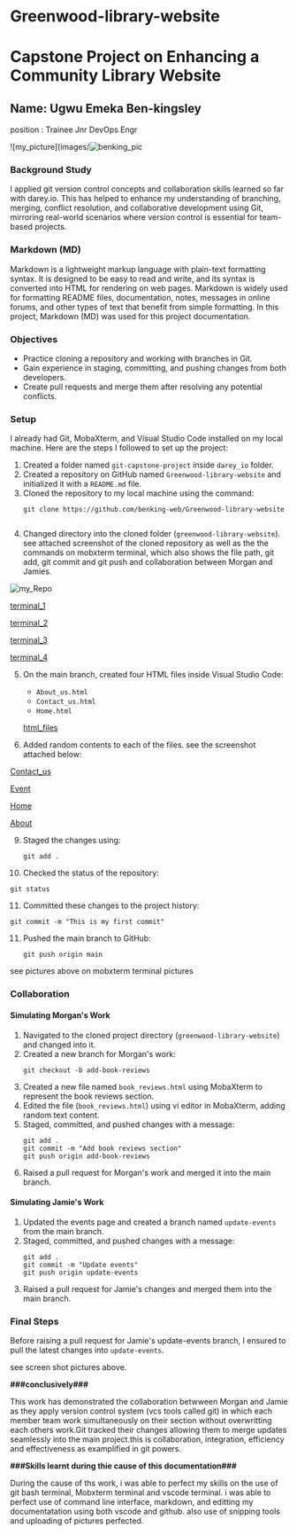 # Greenwood-library-website



# Capstone Project on Enhancing a Community Library Website

## Name: Ugwu Emeka Ben-kingsley
position : Trainee Jnr DevOps Engr


![my_picture](images/![benking_pic](https://github.com/user-attachments/assets/2a6d86f2-2a4e-45fd-bcb8-936786237c67)





### Background Study

I applied git version control concepts and collaboration skills learned so far with darey.io. This has helped to enhance my understanding of branching, merging, conflict resolution, and collaborative development using Git, mirroring real-world scenarios where version control is essential for team-based projects.

### Markdown (MD)

Markdown is a lightweight markup language with plain-text formatting syntax. It is designed to be easy to read and write, and its syntax is converted into HTML for rendering on web pages. Markdown is widely used for formatting README files, documentation, notes, messages in online forums, and other types of text that benefit from simple formatting. In this project, Markdown (MD) was used for this project documentation.

### Objectives

- Practice cloning a repository and working with branches in Git.
- Gain experience in staging, committing, and pushing changes from both developers.
- Create pull requests and merge them after resolving any potential conflicts.

### Setup

I already had Git, MobaXterm, and Visual Studio Code installed on my local machine. Here are the steps I followed to set up the project:

1. Created a folder named `git-capstone-project` inside `darey_io` folder.
2. Created a repository on GitHub named `Greenwood-library-website` and initialized it with a `README.md` file.
3. Cloned the repository to my local machine using the command:
   ```
   git clone https://github.com/benking-web/Greenwood-library-website
   

4. Changed directory into the cloned folder (`greenwood-library-website`).
see attached screenshot of the cloned repository as well as the the commands on mobxterm terminal, which also shows the file path, git add, git commit and git push and collaboration between Morgan and Jamies.



![my_Repo](images/git_clone_file.png)





[terminal_1](images/mobxterm_terminal_1.png)







[terminal_2](images/mobxterm_terminal_2.png)






[terminal_3](images/Mobxterm_terminal_3.png)








[terminal_4](images/Mobxterm_terminal_4.png)


5. On the main branch, created four HTML files inside Visual Studio Code:
   - `About_us.html`
   - `Contact_us.html`
   - `Home.html`




   [html_files](images/vscode_html_files.png)
   





7. Added random contents to each of the files.
see the screenshot attached below:





[Contact_us](images/contact_us.html_file.png)






[Event](images/event.html_file.png)






[Home](images/home.html_file.png)








[About](images/about_us.html_file.png)






9. Staged the changes using:
   ```
   git add .
   ```
10. Checked the status of the repository:
   ```
   git status
   ```
11. Committed these changes to the project history:
   ```
   git commit -m "This is my first commit"
   ```
11. Pushed the main branch to GitHub:
    ```
    git push origin main
    ```
see pictures above on mobxterm terminal pictures
### Collaboration

#### Simulating Morgan's Work

1. Navigated to the cloned project directory (`greenwood-library-website`) and changed into it.
2. Created a new branch for Morgan's work:
   ```
   git checkout -b add-book-reviews
   ```
3. Created a new file named `book_reviews.html` using MobaXterm to represent the book reviews section.
4. Edited the file (`book_reviews.html`) using vi editor in MobaXterm, adding random text content.
5. Staged, committed, and pushed changes with a message:
   ```
   git add .
   git commit -m "Add book reviews section"
   git push origin add-book-reviews
   ```
6. Raised a pull request for Morgan's work and merged it into the main branch.

#### Simulating Jamie's Work

1. Updated the events page and created a branch named `update-events` from the main branch.
2. Staged, committed, and pushed changes with a message:
   ```
   git add .
   git commit -m "Update events"
   git push origin update-events
   ```
3. Raised a pull request for Jamie's changes and merged them into the main branch.

### Final Steps

Before raising a pull request for Jamie's update-events branch, I ensured to pull the latest changes into `update-events`.

see screen shot pictures above. 

**###conclusively###**

This work has demonstrated the collaboration betwween Morgan and Jamie as they apply version control system (vcs tools called git) in which each member team work simultaneously on their section without overwritting each others work.Git tracked their changes allowing them to merge updates seamlessly into the main project.this is collaboration, integration, efficiency and effectiveness as examplified in git powers.


**###Skills learnt during thie cause of this documentation###**

During the cause of ths work, i was able to perfect my skills on the use of git bash terminal, Mobxterm terminal and vscode terminal. i was able to perfect use of command line interface, markdown, and editting my documentatation using both vscode and github. also use of snipping tools and uploading of pictures perfected.




